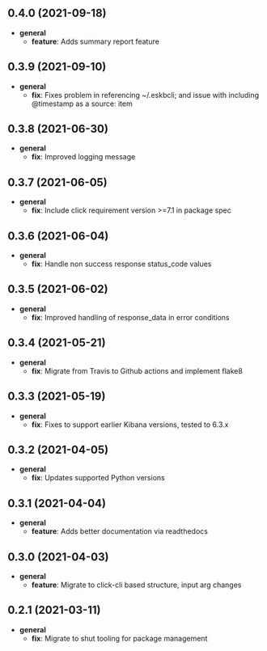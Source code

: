 ## 0.4.0 (2021-09-18)

* __general__
    * **feature**: Adds summary report feature

## 0.3.9 (2021-09-10)

* __general__
    * **fix**: Fixes problem in referencing ~/.eskbcli; and issue with including
      @timestamp as a source: item

## 0.3.8 (2021-06-30)

* __general__
    * **fix**: Improved logging message

## 0.3.7 (2021-06-05)

* __general__
    * **fix**: Include click requirement version >=7.1 in package spec

## 0.3.6 (2021-06-04)

* __general__
    * **fix**: Handle non success response status_code values

## 0.3.5 (2021-06-02)

* __general__
    * **fix**: Improved handling of response_data in error conditions

## 0.3.4 (2021-05-21)

* __general__
    * **fix**: Migrate from Travis to Github actions and implement flake8

## 0.3.3 (2021-05-19)

* __general__
    * **fix**: Fixes to support earlier Kibana versions, tested to 6.3.x

## 0.3.2 (2021-04-05)

* __general__
    * **fix**: Updates supported Python versions

## 0.3.1 (2021-04-04)

* __general__
    * **feature**: Adds better documentation via readthedocs

## 0.3.0 (2021-04-03)

* __general__
    * **feature**: Migrate to click-cli based structure, input arg changes

## 0.2.1 (2021-03-11)

* __general__
    * **fix**: Migrate to shut tooling for package management

